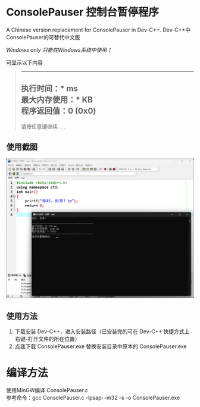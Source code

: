 # ConsolePauser 控制台暂停程序

A Chinese version replacement for ConsolePauser in Dev-C++. Dev-C++中ConsolePauser的可替代中文版  

*Windows only 只能在Windows系统中使用！*  

可显示以下内容  
> -----------------------------------------------  
> 执行时间：\* ms  
> 最大内存使用：\* KB  
> 程序返回值：0 (0x0)  
> -----------------------------------------------  
> 请按任意键继续. . .  


## 使用截图
![使用截图](./use.png)  

## 使用方法
1. 下载安装 Dev-C++，进入安装路径（已安装完的可在 Dev-C++ 快捷方式上右键-打开文件的所在位置）  
2. [点我]()下载 ConsolePauser.exe 替换安装目录中原本的 ConsolePauser.exe  
  
# 编译方法
使用MinGW编译 ConsolePauser.c  
参考命令：gcc ConsolePauser.c -lpsapi -m32 -s -o ConsolePauser.exe